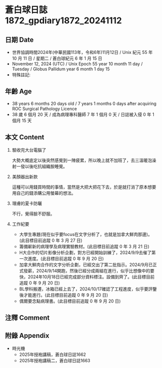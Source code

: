 [_metadata_:encoding]: - "utf-8"
[_metadata_:language]: - "zh-Hant-TW"
[_metadata_:fileformat]: - "markdown"
[_metadata_:MIME_type]: - "text/plain"
[_metadata_:markdown_version]: - "commonmark version 0.30"
[_metadata_:markdown_spec]: - "https://spec.commonmark.org/0.30/"

# 蒼白球日誌1872_gpdiary1872_20241112 #

## 日期 Date ##

* 世界協調時間2024年(中華民國113年，令和6年)11月12日 / Unix 紀元 55 年 10 月 11 日 / 星期二 / 蒼白球紀元 6 年 1 月 15 日
* November 12, 2024 (UTC) / Unix Epoch 55 year 10 month 11 day / Tuesday / Globus Pallidum year 6 month 1 day 15
* 特殊註記:

## 年齡 Age ##

* 38 years 6 months 20 days old / 7 years 1 months 0 days after acquiring ROC Surgical Pathology Licence
* 38 歲 6 個月 20 天 / 成為病理專科醫師 7 年 1 個月 0 天 / 日誌被入侵 0 年 1 個月 15 天

## 本文 Content ##

1. 驗收完大台電腦了

    大勢大概底定以後突然感覺到一陣疲累，所以晚上就不加班了，去三溫暖泡澡射一發以後吃抗組織胺睡覺。

2. 美顏器出新款

    這種可以用錢買時間的事情，當然是大把大把花下去，於是就打消了原本想要用自己的錢添購公用螢幕的想法。

3. 理膚的夏卡防曬

    不行，覺得臉不舒服。

4. 工作紀要

    - 大學生專題(現在似乎要focus在文字分析了，也就是加拿大鮮肉那邊)。(此目標目前追蹤 0 年 3 月 27 日)
    - 籌備嶄新的病理學及病理實驗教材。(此目標目前追蹤 0 年 3 月 21 日)
    - H大合作的切片影像分析企劃，對方已經開始訓練了，2024/9/9去催了第一次進度。(此目標目前追蹤 0 年 9 月 20 日)
    - 加拿大鮮肉合作的文字分析企劃，已經交出了第二批指示。2024/9月已正式發薪，2024/9/14開跑，然後已經分成兩組在進行，似乎比想像中的要快，2024年10月18日已經完成部分資料標注。設備到齊了。(此目標目前追蹤 0 年 9 月 20 日)
    - BL學科搬遷，冰箱已經上去了，2024/10/17確認了工程進度，似乎要評鑒後才能進行。(此目標目前追蹤 0 年 9 月 20 日)
    - 偶爾要念點病理書。(此目標目前追蹤 0 年 9 月 20 日)

## 注釋 Comment ##


## 附錄 Appendix ##

* 時光機
    - 2025年授袍講稿，蒼白球日誌1662
    - 2025年授袍講稿二，蒼白球日誌1663
